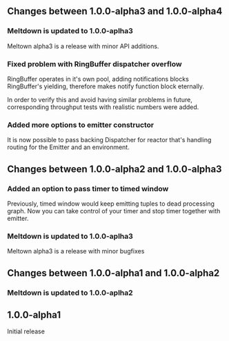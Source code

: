 ## Changes between 1.0.0-alpha3 and 1.0.0-alpha4

### Meltdown is updated to 1.0.0-aplha3

Meltown alpha3 is a release with minor API additions.

### Fixed problem with RingBuffer dispatcher overflow

RingBuffer operates in it's own pool, adding notifications blocks RingBuffer's yielding,
therefore makes notify function block eternally.

In order to verify this and avoid having similar problems in future, corresponding
throughput tests with realistic numbers were added.

### Added more options to emitter constructor

It is now possible to pass backing Dispatcher for reactor that's handling routing for the
Emitter and an environment.

## Changes between 1.0.0-alpha2 and 1.0.0-alpha3

### Added an option to pass timer to timed window

Previously, timed window would keep emitting tuples to dead processing graph. Now you can
take control of your timer and stop timer together with emitter.

### Meltdown is updated to 1.0.0-aplha3

Meltown alpha3 is a release with minor bugfixes

## Changes between 1.0.0-alpha1 and 1.0.0-alpha2

### Meltdown is updated to 1.0.0-aplha2

## 1.0.0-alpha1

Initial release
